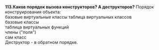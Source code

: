 **113.Каков порядок вызова конструкторов? А деструкторов?**
Порядок конструирования объекта:  
базовые виртуальные классы
таблица виртуальных классов  
базовые классы  
таблица виртуальных функций  
члены ("поля")  
сам класс  
Деструктор - в обратном порядке.
